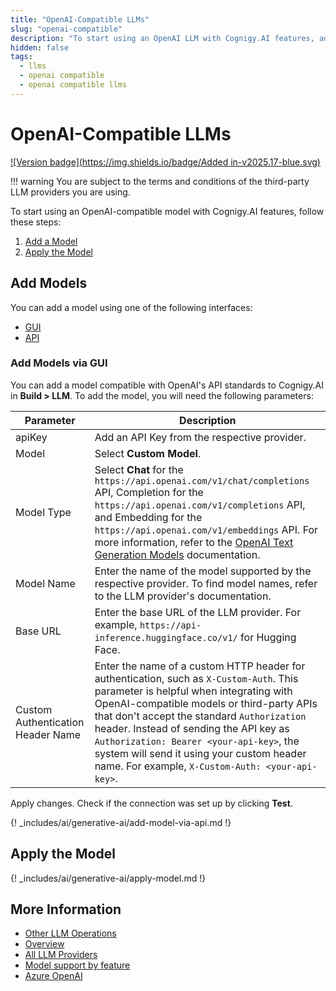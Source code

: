 ```yaml
---
title: "OpenAI-Compatible LLMs"
slug: "openai-compatible"
description: "To start using an OpenAI LLM with Cognigy.AI features, add the LLM and apply it to the corresponding use case."
hidden: false
tags:
  - llms
  - openai compatible
  - openai compatible llms
---
```


# OpenAI-Compatible LLMs

[![Version badge](https://img.shields.io/badge/Added in-v2025.17-blue.svg)](../../../../release-notes/2025.17.md)

!!! warning
    You are subject to the terms and conditions of the third-party LLM providers you are using.

To start using an OpenAI-compatible model with Cognigy.AI features, follow these steps:

1. [Add a Model](#add-models)
2. [Apply the Model](#apply-the-model)

## Add Models

You can add a model using one of the following interfaces:

- [GUI](#add-models-via-gui)
- [API](#add-models-via-the-api)

### Add Models via GUI

You can add a model compatible with OpenAI's API standards to Cognigy.AI in **Build > LLM**. To add the model, you will need the following parameters:

| Parameter                         | Description                                                                                                                                                                                                                                                                                                                                                                                                            |
|-----------------------------------|------------------------------------------------------------------------------------------------------------------------------------------------------------------------------------------------------------------------------------------------------------------------------------------------------------------------------------------------------------------------------------------------------------------------|
| apiKey                            | Add an API Key from the respective provider.                                                                                                                                                                                                                                                                                                                                                                           |
| Model                             | Select **Custom Model**.                                                                                                                                                                                                                                                                                                                                                                                               |
| Model Type                        | Select **Chat** for the `https://api.openai.com/v1/chat/completions` API, Completion for the `https://api.openai.com/v1/completions` API, and Embedding for the `https://api.openai.com/v1/embeddings` API. For more information, refer to the [OpenAI Text Generation Models](https://platform.openai.com/docs/guides/text-generation) documentation.                                                                 |
| Model Name                        | Enter the name of the model supported by the respective provider. To find model names, refer to the LLM provider's documentation.                                                                                                                                                                                                                                                                                      |
| Base URL                          | Enter the base URL of the LLM provider. For example, `https://api-inference.huggingface.co/v1/` for Hugging Face.                                                                                                                                                                                                                                                                                                      |
| Custom Authentication Header Name | Enter the name of a custom HTTP header for authentication, such as `X-Custom-Auth`. This parameter is helpful when integrating with OpenAI-compatible models or third-party APIs that don't accept the standard `Authorization` header. Instead of sending the API key as `Authorization: Bearer <your-api-key>`, the system will send it using your custom header name. For example, `X-Custom-Auth: <your-api-key>`. |

Apply changes. Check if the connection was set up by clicking **Test**.

{! _includes/ai/generative-ai/add-model-via-api.md !}

## Apply the Model

{! _includes/ai/generative-ai/apply-model.md !}

## More Information

- [Other LLM Operations](../other-operations.md)
- [Overview](../overview.md)
- [All LLM Providers](all-providers.md)
- [Model support by feature](../model-support-by-feature.md)
- [Azure OpenAI](microsoft-azure-openai.md)